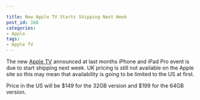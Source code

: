 ```yaml
---

title: New Apple TV Starts Shipping Next Week
post_id: 168
categories: 
- Apple
tags:
- Apple TV
---
```


The new 
[Apple TV](http://www.apple.com/tv) announced at last months iPhone and iPad Pro event is due to start shipping next week. UK pricing is still not available on the Apple site so this may mean that availability is going to be limited to the US at first.

Price in the US will be $149 for the 32GB version and $199 for the 64GB version.